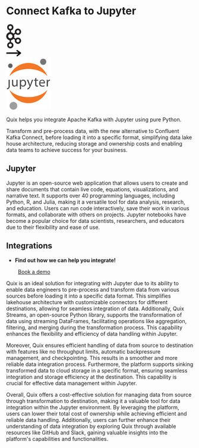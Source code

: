 # Connect Kafka to Jupyter

<div class="connect-images cards blog-grid-card" markdown>
<div>
<img src="../images/kafka_logo.png" width="40px" />
</div>
<div>
<img src="../images/arrow.svg" width="40px" />
</div>
<div>
<img src="./images/jupyter_1.jpg" />
</div>
</div>

Quix helps you integrate Apache Kafka with Jupyter using pure Python.

Transform and pre-process data, with the new alternative to Confluent Kafka Connect, before loading it into a specific format, simplifying data lake house architecture, reducing storage and ownership costs and enabling data teams to achieve success for your business.

## Jupyter

Jupyter is an open-source web application that allows users to create and share documents that contain live code, equations, visualizations, and narrative text. It supports over 40 programming languages, including Python, R, and Julia, making it a versatile tool for data analysis, research, and education. Users can run code interactively, save their work in various formats, and collaborate with others on projects. Jupyter notebooks have become a popular choice for data scientists, researchers, and educators due to their flexibility and ease of use.

## Integrations

<div class="grid cards" markdown>

- __Find out how we can help you integrate!__

    <a class="md-button md-button--primary" href="https://share.hsforms.com/1iW0TmZzKQMChk0lxd_tGiw4yjw2?__hstc=175542013.2303933fbd746c0ac86d9ccbe9bc9100.1728383268831.1729603416735.1729620918855.31&__hssc=175542013.1.1729620918855&__hsfp=2132701734" target="_blank" style="margin:.5rem;">Book a demo</a>

</div>


Quix is an ideal solution for integrating with Jupyter due to its ability to enable data engineers to pre-process and transform data from various sources before loading it into a specific data format. This simplifies lakehouse architecture with customizable connectors for different destinations, allowing for seamless integration of data. Additionally, Quix Streams, an open-source Python library, supports the transformation of data using streaming DataFrames, facilitating operations like aggregation, filtering, and merging during the transformation process. This capability enhances the flexibility and efficiency of data handling within Jupyter.

Moreover, Quix ensures efficient handling of data from source to destination with features like no throughput limits, automatic backpressure management, and checkpointing. This results in a smoother and more reliable data integration process. Furthermore, the platform supports sinking transformed data to cloud storage in a specific format, ensuring seamless integration and storage efficiency at the destination. This capability is crucial for effective data management within Jupyter.

Overall, Quix offers a cost-effective solution for managing data from source through transformation to destination, making it a valuable tool for data integration within the Jupyter environment. By leveraging the platform, users can lower their total cost of ownership while achieving efficient and reliable data handling. Additionally, users can further enhance their understanding of data integration by exploring Quix through available resources like GitHub and Slack, gaining valuable insights into the platform's capabilities and functionalities.

